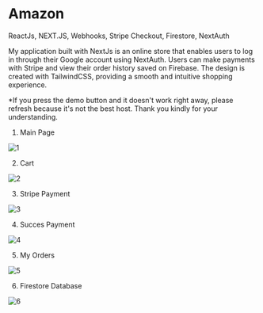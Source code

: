 # Amazon
ReactJs, NEXT.JS, Webhooks, Stripe Checkout, Firestore, NextAuth

My application built with NextJs is an online store that enables users to log in through their Google account using NextAuth. Users can make payments with Stripe and view their order history saved on Firebase. The design is created with TailwindCSS, providing a smooth and intuitive shopping experience.

*If you press the demo button and it doesn't work right away, please refresh because it's not the best host. Thank you kindly for your understanding.

1. Main Page

![1](https://user-images.githubusercontent.com/57075208/220946722-9dd73f7d-0a47-401b-91f8-2dcc97a8dc83.png)

2. Cart

![2](https://user-images.githubusercontent.com/57075208/220946829-24c03feb-f2d1-4bf7-9265-15d0d3644241.png)

3. Stripe Payment

![3](https://user-images.githubusercontent.com/57075208/220946866-0d08c155-1754-4161-ac07-877047a1b15b.png)

4. Succes Payment

![4](https://user-images.githubusercontent.com/57075208/220946918-5d3e4119-d131-413e-aada-6249a2b12b17.png)

5. My Orders

![5](https://user-images.githubusercontent.com/57075208/220946968-eaedf14a-4f45-4dc0-8194-d7567eb4476a.png)

6. Firestore Database

![6](https://user-images.githubusercontent.com/57075208/220947593-90fe0d30-6a93-4b65-9839-d62fd72c3148.png)






